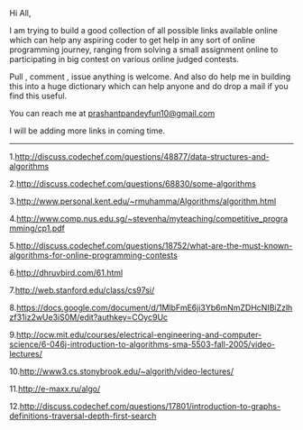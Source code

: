 Hi All,


I am trying to build a good collection of all possible links available online which can help any aspiring coder to get help in any sort of online programming journey, ranging from solving a small assignment online to participating in big contest on various online judged contests.

Pull , comment , issue anything is welcome. And also do help me in building this into a huge dictionary which can help anyone and do drop a mail if you find this useful.

You can reach me at prashantpandeyfun10@gmail.com


I will be adding more links in coming time.

----------------------------------------------------------------------------------------------------------


1.http://discuss.codechef.com/questions/48877/data-structures-and-algorithms

2.http://discuss.codechef.com/questions/68830/some-algorithms

3.http://www.personal.kent.edu/~rmuhamma/Algorithms/algorithm.html

4.http://www.comp.nus.edu.sg/~stevenha/myteaching/competitive_programming/cp1.pdf

5.http://discuss.codechef.com/questions/18752/what-are-the-must-known-algorithms-for-online-programming-contests

6.http://dhruvbird.com/61.html

7.http://web.stanford.edu/class/cs97si/

8.https://docs.google.com/document/d/1MlbFmE6ji3Yb6mNmZDHcNIBiZzlhzf31iz2wUe3iS0M/edit?authkey=COyc9Uc

9.http://ocw.mit.edu/courses/electrical-engineering-and-computer-science/6-046j-introduction-to-algorithms-sma-5503-fall-2005/video-lectures/

10.http://www3.cs.stonybrook.edu/~algorith/video-lectures/

11.http://e-maxx.ru/algo/

12.http://discuss.codechef.com/questions/17801/introduction-to-graphs-definitions-traversal-depth-first-search
